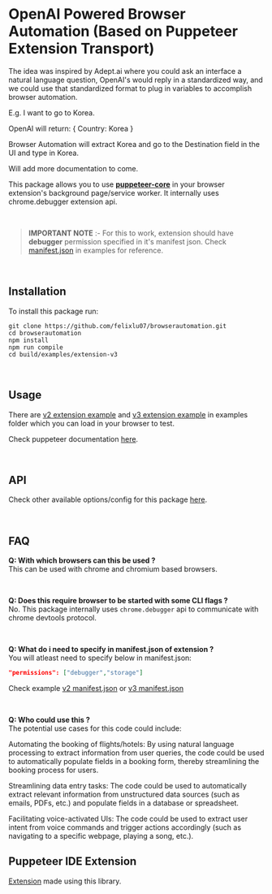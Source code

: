 # OpenAI Powered Browser Automation (Based on Puppeteer Extension Transport)

The idea was inspired by Adept.ai where you could ask an interface a natural language question, OpenAI's would reply in a standardized way, and we could use that standardized format to plug in variables to accomplish browser automation.

E.g. I want to go to Korea. 

OpenAI will return:
{
Country: Korea
}

Browser Automation will extract Korea and go to the Destination field in the UI and type in Korea.

Will add more documentation to come.

This package allows you to use [**puppeteer-core**](https://github.com/puppeteer/puppeteer#puppeteer-core) in your browser extension's background page/service worker. It internally uses chrome.debugger extension api.

<br>

> **IMPORTANT NOTE** :- 
> For this to work, extension should have **debugger** permission specified in it's manifest json. Check [manifest.json](examples/extension-v2/manifest.json) in examples for reference.

<br>

## Installation

To install this package run:
```
git clone https://github.com/felixlu07/browserautomation.git
cd browserautomation
npm install
npm run compile
cd build/examples/extension-v3
```

<br>

## Usage

There are [v2 extension example](examples/extension-v2) and [v3 extension example](examples/extension-v3) in examples folder which you can load in your browser to test.

Check puppeteer documentation [here](https://pptr.dev/).

<br>

## API

Check other available options/config for this package [here](docs/README.md).

<br>

## FAQ

**Q: With which browsers can this be used ?**
<br>
This can be used with chrome and chromium based browsers.

<br>

**Q: Does this require browser to be started with some CLI flags ?**
<br>
No. This package internally uses `chrome.debugger` api to communicate with chrome devtools protocol.

<br>

**Q: What do i need to specify in manifest.json of extension ?**
<br>
You will atleast need to specify below in manifest.json:
```json
"permissions": ["debugger","storage"]
```
Check example [v2 manifest.json](examples/extension-v2/manifest.json) or [v3 manifest.json](examples/extension-v3/manifest.json) 

<br>

**Q: Who could use this ?**
<br>
The potential use cases for this code could include:

Automating the booking of flights/hotels: By using natural language processing to extract information from user queries, the code could be used to automatically populate fields in a booking form, thereby streamlining the booking process for users.

Streamlining data entry tasks: The code could be used to automatically extract relevant information from unstructured data sources (such as emails, PDFs, etc.) and populate fields in a database or spreadsheet.

Facilitating voice-activated UIs: The code could be used to extract user intent from voice commands and trigger actions accordingly (such as navigating to a specific webpage, playing a song, etc.).
<br>

## Puppeteer IDE Extension
[Extension](https://github.com/gajananpp/puppeteer-ide-extension) made using this library.

